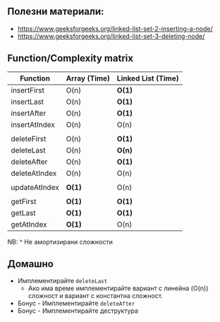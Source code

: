 
## Полезни материали: 

* https://www.geeksforgeeks.org/linked-list-set-2-inserting-a-node/ 
* https://www.geeksforgeeks.org/linked-list-set-3-deleting-node/

## Function/Complexity matrix

|   Function    | Array (Time) | Linked List (Time) |
| ----------- | -----------     |----------- |
| insertFirst      | O(n)       |  **O(1)**       | 
| insertLast   | O(n)          |  **O(1)**       | 
| insertAfter   | O(n)          |  **O(1)**       | 
| insertAtIndex      | O(n)       | O(n)       | 
||||
| deleteFirst      | O(n)       |  **O(1)**       | 
| deleteLast   | O(n)          |  **O(n)**       |  
| deleteAfter   | O(n)          |  **O(1)**       | 
| deleteAtIndex      | O(n)       | O(n)       |
|||| 
| updateAtIndex   |  **O(1)**      | O(n)       | 
||||
| getFirst   |  **O(1)**           |  **O(1)**       | 
| getLast   |  **O(1)**              |  **O(1)**       | 
| getAtIndex   |  **O(1)**           | O(n)       | 

NB: ^ Не амортизирани сложности


## Домашно 

* Имплементирайте `deleteLast`  
   * Ако има време имплементирайте вариант с линейна (O(n)) сложност и вариант с константна сложност. 
* Бонус - Имплементирайте `deleteAfter` 
* Бонус - Имплементирайте деструктура 


